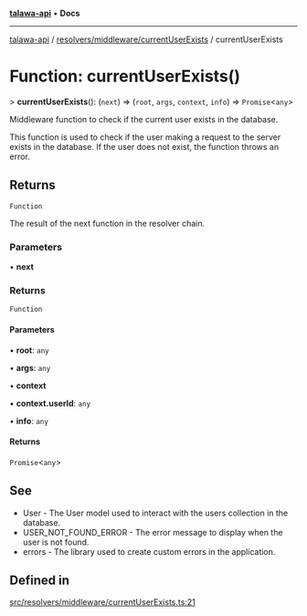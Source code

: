 [**talawa-api**](../../../../README.md) • **Docs**

***

[talawa-api](../../../../modules.md) / [resolvers/middleware/currentUserExists](../README.md) / currentUserExists

# Function: currentUserExists()

\> **currentUserExists**(): (`next`) =\> (`root`, `args`, `context`, `info`) =\> `Promise`\<`any`\>

Middleware function to check if the current user exists in the database.

This function is used to check if the user making a request to the server exists in the database.
If the user does not exist, the function throws an error.

## Returns

`Function`

The result of the next function in the resolver chain.

### Parameters

• **next**

### Returns

`Function`

#### Parameters

• **root**: `any`

• **args**: `any`

• **context**

• **context.userId**: `any`

• **info**: `any`

#### Returns

`Promise`\<`any`\>

## See

 - User - The User model used to interact with the users collection in the database.
 - USER_NOT_FOUND_ERROR - The error message to display when the user is not found.
 - errors - The library used to create custom errors in the application.

## Defined in

[src/resolvers/middleware/currentUserExists.ts:21](https://github.com/PalisadoesFoundation/talawa-api/blob/f4877b986932181336f42a7336754de05976cd97/src/resolvers/middleware/currentUserExists.ts#L21)
